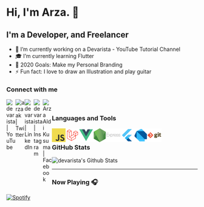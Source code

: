 # Hi, I'm Arza. 👋

## I'm a Developer, and Freelancer

- 🏢 I’m currently working on a Devarista - YouTube Tutorial Channel
- 🎓 I’m currently learning Flutter
- 🎯 2020 Goals: Make my Personal Branding
- ⚡ Fun fact: I love to draw an Illustration and play guitar

### Connect with me

[<img align="left" alt="devarista | YouTube" width="24px" src="https://cdn.jsdelivr.net/npm/simple-icons@v3/icons/youtube.svg" />][youtube]
[<img align="left" alt="arzaak | Twitter" width="24px" src="https://cdn.jsdelivr.net/npm/simple-icons@v3/icons/twitter.svg" />][twitter]
[<img align="left" alt="devarista | LinkedIn" width="24px" src="https://cdn.jsdelivr.net/npm/simple-icons@v3/icons/linkedin.svg" />][linkedin]
[<img align="left" alt="devarista | Instagram" width="24px" src="https://cdn.jsdelivr.net/npm/simple-icons@v3/icons/instagram.svg" />][instagram]
[<img align="left" alt="Arza Aldi Kusuma | Facebook" width="24px" src="https://cdn.jsdelivr.net/npm/simple-icons@v3/icons/facebook.svg" />][facebook]

<br />

### Languages and Tools

<img align="left" alt="JavaScript" width="36px" src="https://raw.githubusercontent.com/github/explore/80688e429a7d4ef2fca1e82350fe8e3517d3494d/topics/javascript/javascript.png" />
<img align="left" alt="Laravel" width="36px" src="https://raw.githubusercontent.com/github/explore/80688e429a7d4ef2fca1e82350fe8e3517d3494d/topics/laravel/laravel.png" />
<img align="left" alt="Vue" width="36px" src="https://raw.githubusercontent.com/github/explore/80688e429a7d4ef2fca1e82350fe8e3517d3494d/topics/vue/vue.png" />
<img align="left" alt="Node.js" width="36px" src="https://raw.githubusercontent.com/github/explore/80688e429a7d4ef2fca1e82350fe8e3517d3494d/topics/nodejs/nodejs.png" />
<img align="left" alt="Express.js" width="36px" src="https://raw.githubusercontent.com/github/explore/80688e429a7d4ef2fca1e82350fe8e3517d3494d/topics/express/express.png" />
<img align="left" alt="Flutter" width="36px" src="https://raw.githubusercontent.com/github/explore/80688e429a7d4ef2fca1e82350fe8e3517d3494d/topics/flutter/flutter.png" />
<img align="left" alt="Dart" width="36px" src="https://raw.githubusercontent.com/github/explore/80688e429a7d4ef2fca1e82350fe8e3517d3494d/topics/dart/dart.png" />
<img align="left" alt="Git" width="36px" src="https://raw.githubusercontent.com/github/explore/80688e429a7d4ef2fca1e82350fe8e3517d3494d/topics/git/git.png" />

<br />

### GitHub Stats

<img align="left" alt="devarista's Github Stats" src="https://github-readme-stats.vercel.app/api?username=devarista&show_icons=true&hide_border=true&count_private=true&include_all_commits=true&show_owner=true&theme=tokyonight" />

<br />

---

### Now Playing 🎧

[![Spotify](https://novatorem.devarista.vercel.app/api/spotify-playing)](https://open.spotify.com/user/kampungvector)

[website]: https://devarista.com
[twitter]: https://twitter.com/arza_ak
[youtube]: https://youtube.com/channel/UCp4PSOiA5EmsoMBW719ebvQ
[instagram]: https://instagram.com/devarista.id
[linkedin]: https://linkedin.com/in/arzaak
[facebook]: https://facebook.com/devarista.id
